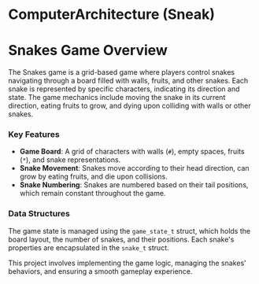 # ComputerArchitecture (Sneak)
# Snakes Game Overview

The Snakes game is a grid-based game where players control snakes navigating through a board filled with walls, fruits, and other snakes. Each snake is represented by specific characters, indicating its direction and state. The game mechanics include moving the snake in its current direction, eating fruits to grow, and dying upon colliding with walls or other snakes.

### Key Features

- **Game Board**: A grid of characters with walls (`#`), empty spaces, fruits (`*`), and snake representations.
- **Snake Movement**: Snakes move according to their head direction, can grow by eating fruits, and die upon collisions.
- **Snake Numbering**: Snakes are numbered based on their tail positions, which remain constant throughout the game.

### Data Structures

The game state is managed using the `game_state_t` struct, which holds the board layout, the number of snakes, and their positions. Each snake's properties are encapsulated in the `snake_t` struct.

This project involves implementing the game logic, managing the snakes' behaviors, and ensuring a smooth gameplay experience.

